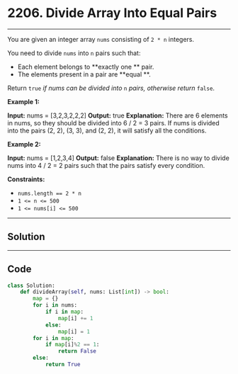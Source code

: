 # 2206. Divide Array Into Equal Pairs

---

You are given an integer array `nums` consisting of `2 * n` integers.

You need to divide `nums` into `n` pairs such that:

  * Each element belongs to **exactly one ** pair.
  * The elements present in a pair are **equal **.



Return `true` _if nums can be divided into_ `n` _pairs, otherwise return_ `false`.

 

**Example 1:**


**Input:** nums = [3,2,3,2,2,2]
**Output:** true
**Explanation:** 
There are 6 elements in nums, so they should be divided into 6 / 2 = 3 pairs.
If nums is divided into the pairs (2, 2), (3, 3), and (2, 2), it will satisfy all the conditions.


**Example 2:**


**Input:** nums = [1,2,3,4]
**Output:** false
**Explanation:** 
There is no way to divide nums into 4 / 2 = 2 pairs such that the pairs satisfy every condition.


 

**Constraints:**

  * `nums.length == 2 * n`
  * `1 <= n <= 500`
  * `1 <= nums[i] <= 500`

---

## Solution



---

## Code
```python
class Solution:
    def divideArray(self, nums: List[int]) -> bool:
        map = {}
        for i in nums:
            if i in map:
                map[i] += 1
            else:
                map[i] = 1
        for i in map:
            if map[i]%2 == 1:
                return False
        else:
            return True  
```